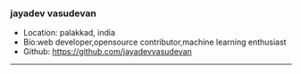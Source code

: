 ### jayadev vasudevan
- Location: palakkad, india
- Bio:web developer,opensource contributor,machine learning enthusiast
- Github: https://github.com/jayadevvasudevan
***
